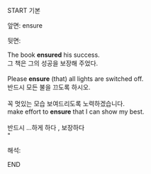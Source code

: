 START
기본

앞면:
ensure


뒷면:
<div>The book <b>ensured</b> his success. </div><div>그 책은 그의 성공을 보장해 주었다.</div><br><div>Please <strong>ensure</strong> (that) all lights are switched off. </div><div><div>반드시 모든 불을 끄도록 하시오.</div></div><div><br></div><div><div><div>꼭 멋있는 모습 보여드리도록 노력하겠습니다.</div></div><div><div>make effort to <strong>ensure</strong> that I can show my best.</div></div></div><br><font color=""#0a84ff"">반드시 …하게 하다 , 보장하다</font><br>"


해석:

END